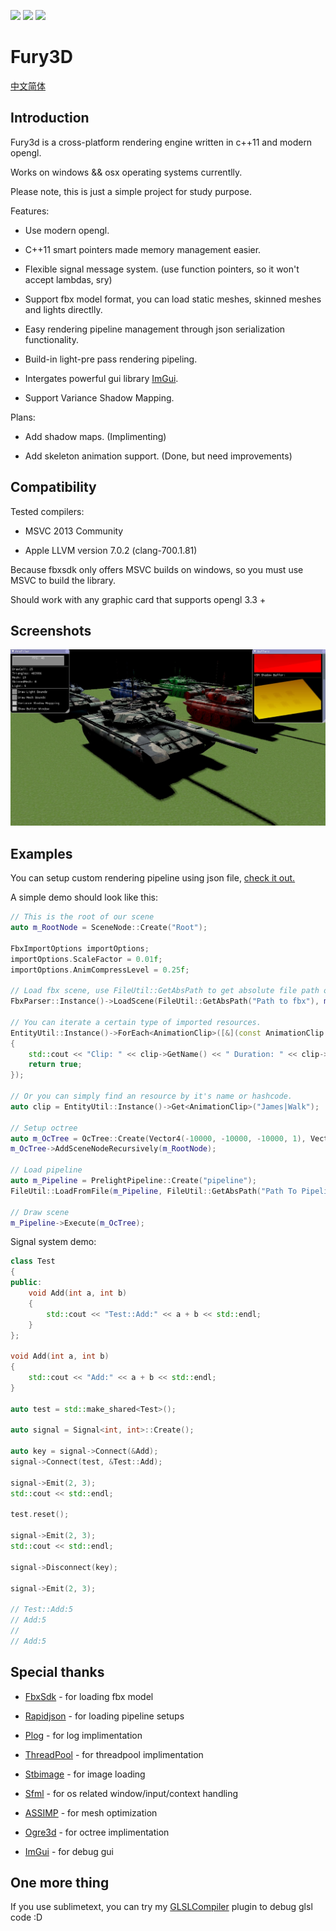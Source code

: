 ![](https://img.shields.io/badge/dev-v0.2.1-green.svg) ![](https://img.shields.io/badge/build-passing-green.svg) ![](https://img.shields.io/badge/license-MIT-blue.svg)

# Fury3D

[中文简体](README.ZH-CN.md)

## Introduction

Fury3d is a cross-platform rendering engine written in c++11 and modern opengl.

Works on windows && osx operating systems currentlly.

Please note, this is just a simple project for study purpose.

Features: 

* Use modern opengl.

* C++11 smart pointers made memory management easier.

* Flexible signal message system. (use function pointers, so it won't accept lambdas, sry)

* Support fbx model format, you can load static meshes, skinned meshes and lights directlly.

* Easy rendering pipeline management through json serialization functionality.

* Build-in light-pre pass rendering pipeling.

* Intergates powerful gui library [ImGui](https://github.com/ocornut/imgui).

* Support Variance Shadow Mapping.

Plans:

* Add shadow maps. (Implimenting)

* Add skeleton animation support. (Done, but need improvements)

## Compatibility

Tested compilers: 

* MSVC 2013 Community

* Apple LLVM version 7.0.2 (clang-700.1.81)

Because fbxsdk only offers MSVC builds on windows, so you must use MSVC to build the library.

Should work with any graphic card that supports opengl 3.3 +

## Screenshots

![VSM](screenshots/vsm.jpg)

## Examples

You can setup custom rendering pipeline using json file, [check it out.](https://github.com/sindney/fury3d/blob/master/examples/bin/Resource/Pipeline/DefferedLighting.json)

A simple demo should look like this: 

~~~~~~~~~~cpp
// This is the root of our scene
auto m_RootNode = SceneNode::Create("Root");

FbxImportOptions importOptions;
importOptions.ScaleFactor = 0.01f;
importOptions.AnimCompressLevel = 0.25f;

// Load fbx scene, use FileUtil::GetAbsPath to get absolute file path on osx.
FbxParser::Instance()->LoadScene(FileUtil::GetAbsPath("Path to fbx"), m_RootNode, importOptions);

// You can iterate a certain type of imported resources.
EntityUtil::Instance()->ForEach<AnimationClip>([&](const AnimationClip::Ptr &clip) -> bool
{
	std::cout << "Clip: " << clip->GetName() << " Duration: " << clip->GetDuration() << std::endl;
	return true;
});

// Or you can simply find an resource by it's name or hashcode.
auto clip = EntityUtil::Instance()->Get<AnimationClip>("James|Walk");

// Setup octree
auto m_OcTree = OcTree::Create(Vector4(-10000, -10000, -10000, 1), Vector4(10000, 10000, 10000, 1), 2);
m_OcTree->AddSceneNodeRecursively(m_RootNode);

// Load pipeline
auto m_Pipeline = PrelightPipeline::Create("pipeline");
FileUtil::LoadFromFile(m_Pipeline, FileUtil::GetAbsPath("Path To Pipeline.json"));

// Draw scene
m_Pipeline->Execute(m_OcTree);
~~~~~~~~~~

Signal system demo: 

~~~~~~~~~~cpp
class Test
{
public:
	void Add(int a, int b)
	{
		std::cout << "Test::Add:" << a + b << std::endl;
	}
};

void Add(int a, int b)
{
	std::cout << "Add:" << a + b << std::endl;
}

auto test = std::make_shared<Test>();

auto signal = Signal<int, int>::Create();

auto key = signal->Connect(&Add);
signal->Connect(test, &Test::Add);

signal->Emit(2, 3);
std::cout << std::endl;

test.reset();

signal->Emit(2, 3);
std::cout << std::endl;

signal->Disconnect(key);

signal->Emit(2, 3);

// Test::Add:5
// Add:5
// 
// Add:5
~~~~~~~~~~

## Special thanks

* [FbxSdk](http://www.autodesk.com/products/fbx/overview) - for loading fbx model

* [Rapidjson](https://github.com/miloyip/rapidjson) - for loading pipeline setups

* [Plog](https://github.com/SergiusTheBest/plog) - for log implimentation

* [ThreadPool](https://github.com/progschj/ThreadPool) - for threadpool implimentation

* [Stbimage](https://github.com/nothings/stb) - for image loading

* [Sfml](http://www.sfml-dev.org) - for os related window/input/context handling

* [ASSIMP](https://github.com/assimp/assimp) - for mesh optimization

* [Ogre3d](http://www.ogre3d.org) - for octree implimentation

* [ImGui](https://github.com/ocornut/imgui) - for debug gui

## One more thing

If you use sublimetext, you can try my [GLSLCompiler](https://github.com/sindney/GLSLCompiler) plugin to debug glsl code :D
